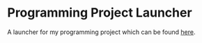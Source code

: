 # Programming Project Launcher

A launcher for my programming project which can be found [here](https://github.com/joedthomas2005/programming-project).
